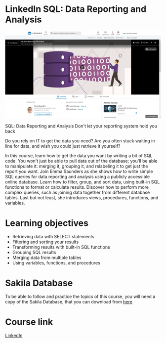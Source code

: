 # LinkedIn SQL: Data Reporting and Analysis

![Simple DataTables using Bootstrap 4](https://github.com/satrianivzla/LinkedIn-SQL/blob/main/curso1.png)

SQL: Data Reporting and Analysis
Don't let your reporting system hold you back 

Do you rely on IT to get the data you need? 
Are you often stuck waiting in line for data, and wish you could just retrieve it yourself? 

In this course, learn how to get the data you want by writing a bit of SQL code. You won't just be able to pull data out of the database; you'll be able to manipulate it: merging it, grouping it, and relabeling it to get just the report you want. Join Emma Saunders as she shows how to write simple SQL queries for data reporting and analysis using a publicly accessible online database. Learn how to filter, group, and sort data, using built-in SQL functions to format or calculate results. Discover how to perform more complex queries, such as joining data together from different database tables. Last but not least, she introduces views, procedures, functions, and variables.

# Learning objectives

* Retrieving data with SELECT statements
* Filtering and sorting your results
* Transforming results with built-in SQL functions
* Grouping SQL results
* Merging data from multiple tables
* Using variables, functions, and procedures
  
# Sakila Database 
  To be able to follow and practice the topics of this course, you will need a copy of the Sakila Database, that you can download from [here](https://dev.mysql.com/doc/sakila/en/)
    
 # Course link   
[LinkedIn](https://www.linkedin.com/learning/sql-data-reporting-and-analysis-2/don-t-let-your-reporting-system-hold-you-back) 
